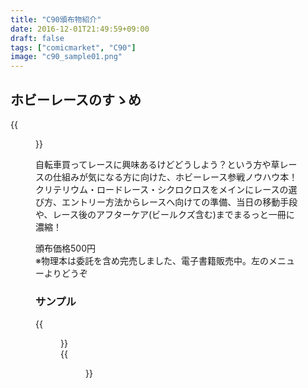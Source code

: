 ```yaml
---
title: "C90頒布物紹介"
date: 2016-12-01T21:49:59+09:00
draft: false
tags: ["comicmarket", "C90"]
image: "c90_sample01.png"
---
```

## ホビーレースのすゝめ
{{<figure src="c90_sample01.png" width="30%">}}

自転車買ってレースに興味あるけどどうしよう？という方や草レースの仕組みが気になる方に向けた、ホビーレース参戦ノウハウ本！クリテリウム・ロードレース・シクロクロスをメインにレースの選び方、エントリー方法からレースへ向けての準備、当日の移動手段や、レース後のアフターケア(ビールクズ含む)までまるっと一冊に濃縮！

頒布価格500円\
※物理本は委託を含め完売しました、電子書籍販売中。左のメニューよりどうぞ

### サンプル
{{<figure src="c90_sample02.png" width="30%">}}
\
{{<figure src="c90_sample03.jpg" width="30%">}}